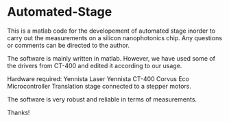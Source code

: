 # Automated-Stage
This is a matlab code for the developement of automated stage inorder to carry out the measurements on a silicon nanophotonics chip.
Any questions or comments can be directed to the author.

The software is mainly written in matlab. However, we have used some of the drivers from CT-400 and edited it according to our usage.

Hardware required: 
Yennista Laser 
Yennista CT-400
Corvus Eco Microcontroller
Translation stage connected to a stepper motors.

The software is very robust and reliable in terms of measurements.

Thanks!

